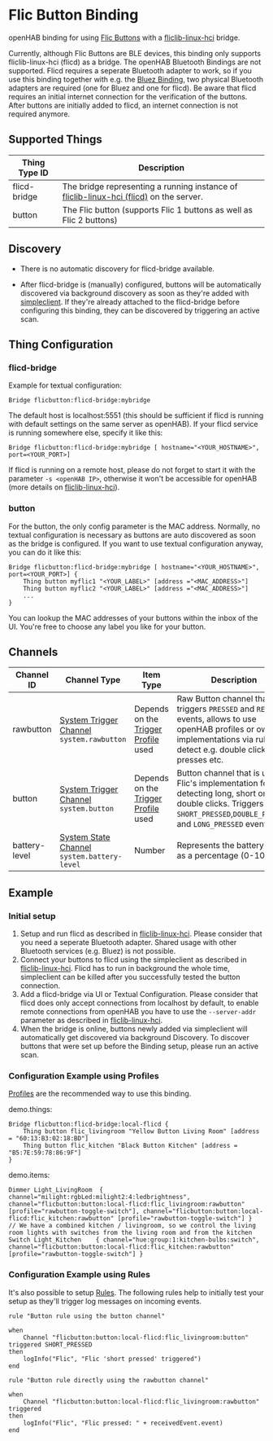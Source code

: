 # Flic Button Binding 

openHAB binding for using [Flic Buttons](https://flic.io/)
with a [fliclib-linux-hci](https://github.com/50ButtonsEach/fliclib-linux-hci) bridge.

Currently, although Flic Buttons are BLE devices, this binding only supports fliclib-linux-hci (flicd) as a bridge.
The openHAB Bluetooth Bindings are not supported.
Flicd requires a seperate Bluetooth adapter to work, so if you use this binding together with e.g. the [Bluez Binding](https://www.openhab.org/addons/bindings/bluetooth.bluez/), two physical Bluetooth adapters are required (one for Bluez and one for flicd).
Be aware that flicd requires an initial internet connection for the verification of the buttons.
After buttons are initially added to flicd, an internet connection is not required anymore.

## Supported Things

| Thing Type ID   | Description               |
| --------------- | ------------------------- |
| flicd-bridge | The bridge representing a running instance of [fliclib-linux-hci (flicd)](https://github.com/50ButtonsEach/fliclib-linux-hci) on the server. |
| button | The Flic button (supports Flic 1 buttons as well as Flic 2 buttons) |

## Discovery

* There is no automatic discovery for flicd-bridge available.
  
* After flicd-bridge is (manually) configured, buttons will be automatically discovered via background discovery as soon as they're added with [simpleclient](https://github.com/50ButtonsEach/fliclib-linux-hci).
If they're already attached to the flicd-bridge before configuring this binding, they can be discovered by triggering an active scan.

## Thing Configuration

### flicd-bridge

Example for textual configuration:

```
Bridge flicbutton:flicd-bridge:mybridge
```

The default host is localhost:5551 (this should be sufficient if flicd is running with default settings on the same server as openHAB).
If your flicd service is running somewhere else, specify it like this:

```
Bridge flicbutton:flicd-bridge:mybridge [ hostname="<YOUR_HOSTNAME>",  port=<YOUR_PORT>]
```

If flicd is running on a remote host, please do not forget to start it with the parameter `-s <openHAB IP>`, otherwise it won't be accessible for openHAB (more details on [fliclib-linux-hci](https://github.com/50ButtonsEach/fliclib-linux-hci)).

### button

For the button, the only config parameter is the MAC address.
Normally, no textual configuration is necessary as buttons are auto discovered as soon as the bridge is configured.
If you want to use textual configuration anyway, you can do it like this:

```
Bridge flicbutton:flicd-bridge:mybridge [ hostname="<YOUR_HOSTNAME>",  port=<YOUR_PORT>] {
    Thing button myflic1 "<YOUR_LABEL>" [address ="<MAC_ADDRESS>"]
    Thing button myflic2 "<YOUR_LABEL>" [address ="<MAC_ADDRESS>"]
    ...
}
```

You can lookup the MAC addresses of your buttons within the inbox of the UI.
You're free to choose any label you like for your button.

## Channels

| Channel ID                | Channel Type             | Item Type                | Description                    |
| ------------------------- | ------------------------ | --------------------------| ------------------------------ |
| rawbutton                | [System Trigger Channel](https://www.openhab.org/docs/developer/bindings/thing-xml.html#system-trigger-channel-types) `system.rawbutton`  | Depends on the  [Trigger Profile](https://www.openhab.org/docs/configuration/items.html#profiles) used | Raw Button channel that triggers `PRESSED` and `RELEASED` events, allows to use openHAB profiles or own implementations via rules to detect e.g. double clicks, long presses etc.  |
| button                   | [System Trigger Channel](https://www.openhab.org/docs/developer/bindings/thing-xml.html#system-trigger-channel-types) `system.button`    | Depends on the [Trigger Profile](https://www.openhab.org/docs/configuration/items.html#profiles) used | Button channel that is using Flic's implementation for detecting long, short or double clicks. Triggers `SHORT_PRESSED`,`DOUBLE_PRESSED` and `LONG_PRESSED` events.   |
| battery-level            | [System State Channel](https://www.openhab.org/docs/developer/bindings/thing-xml.html#system-state-channel-types) `system.battery-level`     | Number | Represents the battery level as a percentage (0-100%).
## Example

### Initial setup

1. Setup and run flicd as described in [fliclib-linux-hci](https://github.com/50ButtonsEach/fliclib-linux-hci). Please consider that you need a seperate Bluetooth adapter. Shared usage with other Bluetooth services (e.g. Bluez) is not possible.
1. Connect your buttons to flicd using the simpleclient as described in [fliclib-linux-hci](https://github.com/50ButtonsEach/fliclib-linux-hci). Flicd has to run in background the whole time, simpleclient can be killed after you successfully tested the button connection.
1. Add a flicd-bridge via UI or Textual Configuration. Please consider that flicd does only accept connections from localhost by default, to enable remote connections from openHAB you have to use the `--server-addr` parameter as described in [fliclib-linux-hci](https://github.com/50ButtonsEach/fliclib-linux-hci).
1. When the bridge is online, buttons newly added via simpleclient will automatically get discovered via background Discovery. To discover buttons that were set up before the Binding setup, please run an active scan.

### Configuration Example using Profiles

[Profiles](https://www.openhab.org/docs/configuration/items.html#profiles) are the recommended way to use this binding.

demo.things:

```
Bridge flicbutton:flicd-bridge:local-flicd {
	Thing button flic_livingroom "Yellow Button Living Room" [address = "60:13:B3:02:18:BD"]
	Thing button flic_kitchen "Black Button Kitchen" [address = "B5:7E:59:78:86:9F"]
}
```

demo.items:

```
Dimmer Light_LivingRoom  { channel="milight:rgbLed:milight2:4:ledbrightness", channel="flicbutton:button:local-flicd:flic_livingroom:rawbutton" [profile="rawbutton-toggle-switch"], channel="flicbutton:button:local-flicd:flic_kitchen:rawbutton" [profile="rawbutton-toggle-switch"] }  // We have a combined kitchen / livingroom, so we control the living room lights with switches from the living room and from the kitchen
Switch Light_Kitchen    { channel="hue:group:1:kitchen-bulbs:switch", channel="flicbutton:button:local-flicd:flic_kitchen:rawbutton" [profile="rawbutton-toggle-switch"] }
```

### Configuration Example using Rules

It's also possible to setup [Rules](https://www.openhab.org/docs/configuration/rules-dsl.html).
The following rules help to initially test your setup as they'll trigger log messages on incoming events.
```
rule "Button rule using the button channel"

when
    Channel "flicbutton:button:local-flicd:flic_livingroom:button" triggered SHORT_PRESSED
then
    logInfo("Flic", "Flic 'short pressed' triggered")
end

rule "Button rule directly using the rawbutton channel"

when
    Channel "flicbutton:button:local-flicd:flic_livingroom:rawbutton" triggered
then
    logInfo("Flic", "Flic pressed: " + receivedEvent.event)
end
```
